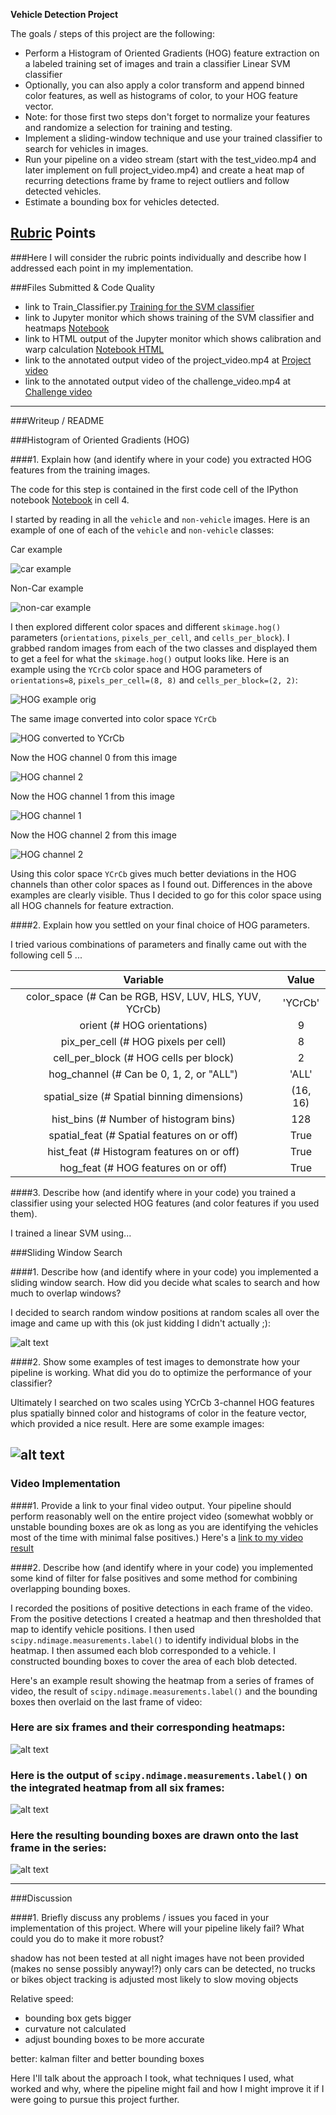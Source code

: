 **Vehicle Detection Project**

The goals / steps of this project are the following:

* Perform a Histogram of Oriented Gradients (HOG) feature extraction on a labeled training set of images and train a classifier Linear SVM classifier
* Optionally, you can also apply a color transform and append binned color features, as well as histograms of color, to your HOG feature vector. 
* Note: for those first two steps don't forget to normalize your features and randomize a selection for training and testing.
* Implement a sliding-window technique and use your trained classifier to search for vehicles in images.
* Run your pipeline on a video stream (start with the test_video.mp4 and later implement on full project_video.mp4) and create a heat map of recurring detections frame by frame to reject outliers and follow detected vehicles.
* Estimate a bounding box for vehicles detected.

[//]: # (Image References)
[image1]: ./../docu/car_example.png
[image2]: ./../docu/noncar_example.png
[image3]: ./../docu/hog_example_orig.png
[image4]: ./../docu/hog_example_YCrCb.png
[image5]: ./../docu/hog_example_channel_0.png
[image6]: ./../docu/hog_example_channel_1.png
[image7]: ./../docu/hog_example_channel_2.png
[video1]: ./output_videos/project_video.mp4


## [Rubric](https://review.udacity.com/#!/rubrics/513/view) Points
###Here I will consider the rubric points individually and describe how I addressed each point in my implementation.  

###Files Submitted & Code Quality

* link to Train_Classifier.py [Training for the SVM classifier](https://github.com/AntoniaSophia/VehicleDetection/blob/master/solution/Train_Classifier.py)
* link to Jupyter monitor which shows training of the SVM classifier and heatmaps [Notebook](https://github.com/AntoniaSophia/VehicleDetection/blob/master/solution/VehicleDetection.ipynb)
* link to HTML output of the Jupyter monitor which shows calibration and warp calculation [Notebook HTML](https://github.com/AntoniaSophia/VehicleDetection/blob/master/solution/VehicleDetection.html)
* link to the annotated output video of the project_video.mp4 at [Project video](https://github.com/AntoniaSophia/VehicleDetection/blob/master/output_videos/project_video.mp4)
* link to the annotated output video of the challenge_video.mp4 at [Challenge video](https://github.com/AntoniaSophia/VehicleDetection/blob/master/output_videos/challenge_video.avi)

---
###Writeup / README


###Histogram of Oriented Gradients (HOG)

####1. Explain how (and identify where in your code) you extracted HOG features from the training images.

The code for this step is contained in the first code cell of the IPython notebook [Notebook](https://github.com/AntoniaSophia/VehicleDetection/blob/master/solution/VehicleDetection.ipynb) in cell 4.  

I started by reading in all the `vehicle` and `non-vehicle` images.  Here is an example of one of each of the `vehicle` and `non-vehicle` classes:

Car example

![car example][image1]

Non-Car example

![non-car example][image2]

I then explored different color spaces and different `skimage.hog()` parameters (`orientations`, `pixels_per_cell`, and `cells_per_block`).  I grabbed random images from each of the two classes and displayed them to get a feel for what the `skimage.hog()` output looks like.
Here is an example using the `YCrCb` color space and HOG parameters of `orientations=8`, `pixels_per_cell=(8, 8)` and `cells_per_block=(2, 2)`:

![HOG example orig][image3]

The same image converted into color space `YCrCb`

![HOG converted to `YCrCb`][image4]

Now the HOG channel 0 from this image

![HOG channel 2][image5]

Now the HOG channel 1 from this image

![HOG channel 1][image6]

Now the HOG channel 2 from this image

![HOG channel 2][image7]

Using this color space `YCrCb` gives much better deviations in the HOG channels than other color spaces as I found out. Differences in the above examples are clearly visible. Thus I decided to go for this color space using all HOG channels for feature extraction.

####2. Explain how you settled on your final choice of HOG parameters.

I tried various combinations of parameters and finally came out with the following cell 5 ...

| Variable        | Value   | 
|:-------------:|:-------------:| 
| color_space  (# Can be RGB, HSV, LUV, HLS, YUV, YCrCb)     | 'YCrCb'       | 
| orient   (# HOG orientations)   | 9     |
| pix_per_cell   (# HOG pixels per cell)     | 8      |
| cell_per_block  (# HOG cells per block)    | 2      |
| hog_channel  (# Can be 0, 1, 2, or "ALL")    | 'ALL'       |
| spatial_size  (# Spatial binning dimensions)    | (16, 16)       |
| hist_bins (# Number of histogram bins)      | 128        |
| spatial_feat (# Spatial features on or off)     | True        |
| hist_feat (# Histogram features on or off)     | True   |
| hog_feat  (# HOG features on or off)    | True       |



####3. Describe how (and identify where in your code) you trained a classifier using your selected HOG features (and color features if you used them).

I trained a linear SVM using...

###Sliding Window Search

####1. Describe how (and identify where in your code) you implemented a sliding window search.  How did you decide what scales to search and how much to overlap windows?

I decided to search random window positions at random scales all over the image and came up with this (ok just kidding I didn't actually ;):

![alt text][image3]

####2. Show some examples of test images to demonstrate how your pipeline is working.  What did you do to optimize the performance of your classifier?

Ultimately I searched on two scales using YCrCb 3-channel HOG features plus spatially binned color and histograms of color in the feature vector, which provided a nice result.  Here are some example images:

![alt text][image4]
---

### Video Implementation

####1. Provide a link to your final video output.  Your pipeline should perform reasonably well on the entire project video (somewhat wobbly or unstable bounding boxes are ok as long as you are identifying the vehicles most of the time with minimal false positives.)
Here's a [link to my video result](./project_video.mp4)


####2. Describe how (and identify where in your code) you implemented some kind of filter for false positives and some method for combining overlapping bounding boxes.

I recorded the positions of positive detections in each frame of the video.  From the positive detections I created a heatmap and then thresholded that map to identify vehicle positions.  I then used `scipy.ndimage.measurements.label()` to identify individual blobs in the heatmap.  I then assumed each blob corresponded to a vehicle.  I constructed bounding boxes to cover the area of each blob detected.  

Here's an example result showing the heatmap from a series of frames of video, the result of `scipy.ndimage.measurements.label()` and the bounding boxes then overlaid on the last frame of video:

### Here are six frames and their corresponding heatmaps:

![alt text][image5]

### Here is the output of `scipy.ndimage.measurements.label()` on the integrated heatmap from all six frames:
![alt text][image6]

### Here the resulting bounding boxes are drawn onto the last frame in the series:
![alt text][image7]



---

###Discussion

####1. Briefly discuss any problems / issues you faced in your implementation of this project.  Where will your pipeline likely fail?  What could you do to make it more robust?


shadow has not been tested at all
night images have not been provided (makes no sense possibly anyway!?)
only cars can be detected, no trucks or bikes
object tracking is adjusted most likely to slow moving objects 

Relative speed:
- bounding box gets bigger
- curvature not calculated
- adjust bounding boxes to be more accurate

better: kalman filter and better bounding boxes



Here I'll talk about the approach I took, what techniques I used, what worked and why, where the pipeline might fail and how I might improve it if I were going to pursue this project further.  

